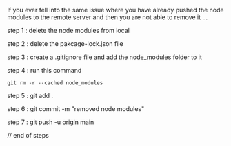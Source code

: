 If you ever fell into the same issue where you have already pushed the node modules to the remote server and then you are not able to remove it ...

step 1 : delete the node modules from local

step 2 : delete the pakcage-lock.json file

step 3 : create a .gitignore file and add the node_modules folder to it

step 4 : run this command 
```
git rm -r --cached node_modules
```

step 5 : git add . 

step 6 : git commit -m "removed node modules"

step 7 : git push -u origin main 


// end of steps 